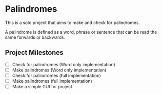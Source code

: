# Palindromes

This is a solo project that aims to make and check for palindromes. 

A palindrome is defined as a word, phrase or sentence that can be read the same forwards or backwards.

## Project Milestones
- [ ] Check for palindromes (Word only implementation)
- [ ] Make palindromes (Word only implementation)
- [ ] Check for palindromes (full implementation)
- [ ] Make palindromes (full implementation)
- [ ] Make a simple GUI for project